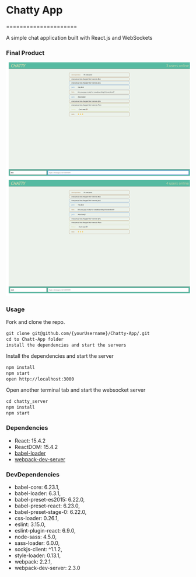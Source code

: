 # Chatty App

=====================

A simple chat application built with React.js and WebSockets

### Final Product

![Screenshot-1 of the app ](https://github.com/deventorum/Chatty-App/blob/master/docs/Chatty-App-1.png)
![Screenshot-2 of the app ](https://github.com/deventorum/Chatty-App/blob/master/docs/Chatty-App-2.png)

### Usage

Fork and clone the repo.

```
git clone git@github.com/{yourUsername}/Chatty-App/.git
cd to Chatt-App folder
install the dependencies and start the servers
```

Install the dependencies and start the server

```
npm install
npm start
open http://localhost:3000
```

Open another terminal tab and start the websocket server

```
cd chatty_server
npm install
npm start
```

### Dependencies

- React: 15.4.2
- ReactDOM: 15.4.2
- [babel-loader](https://github.com/babel/babel-loader)
- [webpack-dev-server](https://github.com/webpack/webpack-dev-server)

### DevDependencies

- babel-core: 6.23.1,
- babel-loader: 6.3.1,
- babel-preset-es2015: 6.22.0,
- babel-preset-react: 6.23.0,
- babel-preset-stage-0: 6.22.0,
- css-loader: 0.26.1,
- eslint: 3.15.0,
- eslint-plugin-react: 6.9.0,
- node-sass: 4.5.0,
- sass-loader: 6.0.0,
- sockjs-client: ^1.1.2,
- style-loader: 0.13.1,
- webpack: 2.2.1,
- webpack-dev-server: 2.3.0

```

```

